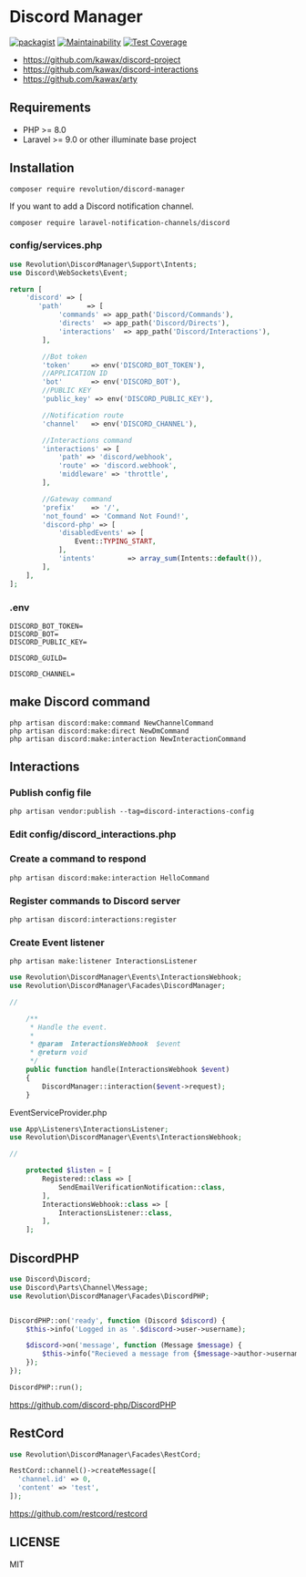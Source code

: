 # Discord Manager

[![packagist](https://badgen.net/packagist/v/revolution/discord-manager)](https://packagist.org/packages/revolution/discord-manager)
[![Maintainability](https://api.codeclimate.com/v1/badges/27e52e9ba3df10623fae/maintainability)](https://codeclimate.com/github/kawax/discord-manager/maintainability)
[![Test Coverage](https://api.codeclimate.com/v1/badges/27e52e9ba3df10623fae/test_coverage)](https://codeclimate.com/github/kawax/discord-manager/test_coverage)

- https://github.com/kawax/discord-project
- https://github.com/kawax/discord-interactions
- https://github.com/kawax/arty

## Requirements
- PHP >= 8.0
- Laravel >= 9.0 or other illuminate base project

## Installation

```
composer require revolution/discord-manager
```

If you want to add a Discord notification channel.
```
composer require laravel-notification-channels/discord
```

### config/services.php
```php
use Revolution\DiscordManager\Support\Intents;
use Discord\WebSockets\Event;

return [
    'discord' => [
       'path'      => [
            'commands' => app_path('Discord/Commands'),
            'directs'  => app_path('Discord/Directs'),
            'interactions'  => app_path('Discord/Interactions'),
        ],

        //Bot token
        'token'     => env('DISCORD_BOT_TOKEN'),
        //APPLICATION ID
        'bot'       => env('DISCORD_BOT'),
        //PUBLIC KEY
        'public_key' => env('DISCORD_PUBLIC_KEY'),

        //Notification route
        'channel'   => env('DISCORD_CHANNEL'),

        //Interactions command
        'interactions' => [
            'path' => 'discord/webhook',
            'route' => 'discord.webhook',
            'middleware' => 'throttle',
        ],

        //Gateway command
        'prefix'    => '/',
        'not_found' => 'Command Not Found!',
        'discord-php' => [
            'disabledEvents' => [
                Event::TYPING_START,
            ],
            'intents'        => array_sum(Intents::default()),
        ],
    ],
];
```

### .env
```
DISCORD_BOT_TOKEN=
DISCORD_BOT=
DISCORD_PUBLIC_KEY=

DISCORD_GUILD=

DISCORD_CHANNEL=
```

## make Discord command
```
php artisan discord:make:command NewChannelCommand
php artisan discord:make:direct NewDmCommand
php artisan discord:make:interaction NewInteractionCommand
```

## Interactions
### Publish config file
```shell
php artisan vendor:publish --tag=discord-interactions-config
```

### Edit config/discord_interactions.php

### Create a command to respond
```shell
php artisan discord:make:interaction HelloCommand
```

### Register commands to Discord server
```shell
php artisan discord:interactions:register
```

### Create Event listener
```shell
php artisan make:listener InteractionsListener
```

```php
use Revolution\DiscordManager\Events\InteractionsWebhook;
use Revolution\DiscordManager\Facades\DiscordManager;

//

    /**
     * Handle the event.
     *
     * @param  InteractionsWebhook  $event
     * @return void
     */
    public function handle(InteractionsWebhook $event)
    {
        DiscordManager::interaction($event->request);
    }
```

EventServiceProvider.php
```php
use App\Listeners\InteractionsListener;
use Revolution\DiscordManager\Events\InteractionsWebhook;

//

    protected $listen = [
        Registered::class => [
            SendEmailVerificationNotification::class,
        ],
        InteractionsWebhook::class => [
            InteractionsListener::class,
        ],
    ];
```

## DiscordPHP
```php
use Discord\Discord;
use Discord\Parts\Channel\Message;
use Revolution\DiscordManager\Facades\DiscordPHP;


DiscordPHP::on('ready', function (Discord $discord) {
    $this->info('Logged in as '.$discord->user->username);

    $discord->on('message', function (Message $message) {
        $this->info("Recieved a message from {$message->author->username}: {$message->content}");
    });
});

DiscordPHP::run();
```

https://github.com/discord-php/DiscordPHP

## RestCord

```php
use Revolution\DiscordManager\Facades\RestCord;

RestCord::channel()->createMessage([
  'channel.id' => 0,
  'content' => 'test',
]);
```

https://github.com/restcord/restcord

## LICENSE
MIT  
